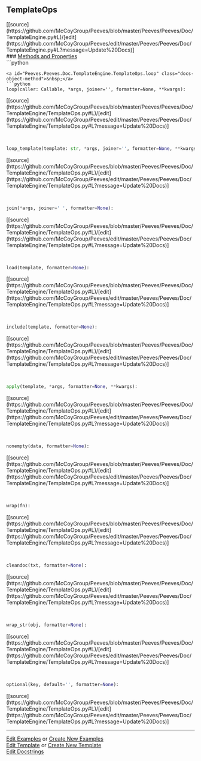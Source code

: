 ## <a id="Peeves.Peeves.Doc.TemplateEngine.TemplateOps">TemplateOps</a> 

<div class="docs-source-link" markdown="1">
[[source](https://github.com/McCoyGroup/Peeves/blob/master/Peeves/Peeves/Doc/TemplateEngine.py#L)/[edit](https://github.com/McCoyGroup/Peeves/edit/master/Peeves/Peeves/Doc/TemplateEngine.py#L?message=Update%20Docs)]
</div>









<div class="collapsible-section">
 <div class="collapsible-section collapsible-section-header" markdown="1">
### <a class="collapse-link" data-toggle="collapse" href="#methods" markdown="1"> Methods and Properties</a> <a class="float-right" data-toggle="collapse" href="#methods"><i class="fa fa-chevron-down"></i></a>
 </div>
 <div class="collapsible-section collapsible-section-body collapse show" id="methods" markdown="1">
 ```python

```
<a id="Peeves.Peeves.Doc.TemplateEngine.TemplateOps.loop" class="docs-object-method">&nbsp;</a> 
```python
loop(caller: Callable, *args, joiner='', formatter=None, **kwargs): 
```
<div class="docs-source-link" markdown="1">
[[source](https://github.com/McCoyGroup/Peeves/blob/master/Peeves/Peeves/Doc/TemplateEngine/TemplateOps.py#L)/[edit](https://github.com/McCoyGroup/Peeves/edit/master/Peeves/Peeves/Doc/TemplateEngine/TemplateOps.py#L?message=Update%20Docs)]
</div>


<a id="Peeves.Peeves.Doc.TemplateEngine.TemplateOps.loop_template" class="docs-object-method">&nbsp;</a> 
```python
loop_template(template: str, *args, joiner='', formatter=None, **kwargs): 
```
<div class="docs-source-link" markdown="1">
[[source](https://github.com/McCoyGroup/Peeves/blob/master/Peeves/Peeves/Doc/TemplateEngine/TemplateOps.py#L)/[edit](https://github.com/McCoyGroup/Peeves/edit/master/Peeves/Peeves/Doc/TemplateEngine/TemplateOps.py#L?message=Update%20Docs)]
</div>


<a id="Peeves.Peeves.Doc.TemplateEngine.TemplateOps.join" class="docs-object-method">&nbsp;</a> 
```python
join(*args, joiner=' ', formatter=None): 
```
<div class="docs-source-link" markdown="1">
[[source](https://github.com/McCoyGroup/Peeves/blob/master/Peeves/Peeves/Doc/TemplateEngine/TemplateOps.py#L)/[edit](https://github.com/McCoyGroup/Peeves/edit/master/Peeves/Peeves/Doc/TemplateEngine/TemplateOps.py#L?message=Update%20Docs)]
</div>


<a id="Peeves.Peeves.Doc.TemplateEngine.TemplateOps.load" class="docs-object-method">&nbsp;</a> 
```python
load(template, formatter=None): 
```
<div class="docs-source-link" markdown="1">
[[source](https://github.com/McCoyGroup/Peeves/blob/master/Peeves/Peeves/Doc/TemplateEngine/TemplateOps.py#L)/[edit](https://github.com/McCoyGroup/Peeves/edit/master/Peeves/Peeves/Doc/TemplateEngine/TemplateOps.py#L?message=Update%20Docs)]
</div>


<a id="Peeves.Peeves.Doc.TemplateEngine.TemplateOps.include" class="docs-object-method">&nbsp;</a> 
```python
include(template, formatter=None): 
```
<div class="docs-source-link" markdown="1">
[[source](https://github.com/McCoyGroup/Peeves/blob/master/Peeves/Peeves/Doc/TemplateEngine/TemplateOps.py#L)/[edit](https://github.com/McCoyGroup/Peeves/edit/master/Peeves/Peeves/Doc/TemplateEngine/TemplateOps.py#L?message=Update%20Docs)]
</div>


<a id="Peeves.Peeves.Doc.TemplateEngine.TemplateOps.apply" class="docs-object-method">&nbsp;</a> 
```python
apply(template, *args, formatter=None, **kwargs): 
```
<div class="docs-source-link" markdown="1">
[[source](https://github.com/McCoyGroup/Peeves/blob/master/Peeves/Peeves/Doc/TemplateEngine/TemplateOps.py#L)/[edit](https://github.com/McCoyGroup/Peeves/edit/master/Peeves/Peeves/Doc/TemplateEngine/TemplateOps.py#L?message=Update%20Docs)]
</div>


<a id="Peeves.Peeves.Doc.TemplateEngine.TemplateOps.nonempty" class="docs-object-method">&nbsp;</a> 
```python
nonempty(data, formatter=None): 
```
<div class="docs-source-link" markdown="1">
[[source](https://github.com/McCoyGroup/Peeves/blob/master/Peeves/Peeves/Doc/TemplateEngine/TemplateOps.py#L)/[edit](https://github.com/McCoyGroup/Peeves/edit/master/Peeves/Peeves/Doc/TemplateEngine/TemplateOps.py#L?message=Update%20Docs)]
</div>


<a id="Peeves.Peeves.Doc.TemplateEngine.TemplateOps.wrap" class="docs-object-method">&nbsp;</a> 
```python
wrap(fn): 
```
<div class="docs-source-link" markdown="1">
[[source](https://github.com/McCoyGroup/Peeves/blob/master/Peeves/Peeves/Doc/TemplateEngine/TemplateOps.py#L)/[edit](https://github.com/McCoyGroup/Peeves/edit/master/Peeves/Peeves/Doc/TemplateEngine/TemplateOps.py#L?message=Update%20Docs)]
</div>


<a id="Peeves.Peeves.Doc.TemplateEngine.TemplateOps.cleandoc" class="docs-object-method">&nbsp;</a> 
```python
cleandoc(txt, formatter=None): 
```
<div class="docs-source-link" markdown="1">
[[source](https://github.com/McCoyGroup/Peeves/blob/master/Peeves/Peeves/Doc/TemplateEngine/TemplateOps.py#L)/[edit](https://github.com/McCoyGroup/Peeves/edit/master/Peeves/Peeves/Doc/TemplateEngine/TemplateOps.py#L?message=Update%20Docs)]
</div>


<a id="Peeves.Peeves.Doc.TemplateEngine.TemplateOps.wrap_str" class="docs-object-method">&nbsp;</a> 
```python
wrap_str(obj, formatter=None): 
```
<div class="docs-source-link" markdown="1">
[[source](https://github.com/McCoyGroup/Peeves/blob/master/Peeves/Peeves/Doc/TemplateEngine/TemplateOps.py#L)/[edit](https://github.com/McCoyGroup/Peeves/edit/master/Peeves/Peeves/Doc/TemplateEngine/TemplateOps.py#L?message=Update%20Docs)]
</div>


<a id="Peeves.Peeves.Doc.TemplateEngine.TemplateOps.optional" class="docs-object-method">&nbsp;</a> 
```python
optional(key, default='', formatter=None): 
```
<div class="docs-source-link" markdown="1">
[[source](https://github.com/McCoyGroup/Peeves/blob/master/Peeves/Peeves/Doc/TemplateEngine/TemplateOps.py#L)/[edit](https://github.com/McCoyGroup/Peeves/edit/master/Peeves/Peeves/Doc/TemplateEngine/TemplateOps.py#L?message=Update%20Docs)]
</div>
 </div>
</div>











---

[Edit Examples](https://github.com/McCoyGroup/Peeves/edit/gh-pages/ci/examples/Peeves/Peeves/Doc/TemplateEngine/TemplateOps.md) or 
[Create New Examples](https://github.com/McCoyGroup/Peeves/new/gh-pages/?filename=ci/examples/Peeves/Peeves/Doc/TemplateEngine/TemplateOps.md) <br/>
[Edit Template](https://github.com/McCoyGroup/Peeves/edit/gh-pages/ci/docs/Peeves/Peeves/Doc/TemplateEngine/TemplateOps.md) or 
[Create New Template](https://github.com/McCoyGroup/Peeves/new/gh-pages/?filename=ci/docs/templates/Peeves/Peeves/Doc/TemplateEngine/TemplateOps.md) <br/>
[Edit Docstrings](https://github.com/McCoyGroup/Peeves/edit/master/Peeves/Peeves/Doc/TemplateEngine.py#L?message=Update%20Docs)